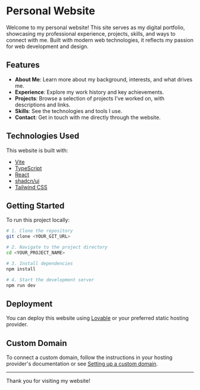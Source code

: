 
# Personal Website

Welcome to my personal website! This site serves as my digital portfolio, showcasing my professional experience, projects, skills, and ways to connect with me. Built with modern web technologies, it reflects my passion for web development and design.

## Features

- **About Me**: Learn more about my background, interests, and what drives me.
- **Experience**: Explore my work history and key achievements.
- **Projects**: Browse a selection of projects I've worked on, with descriptions and links.
- **Skills**: See the technologies and tools I use.
- **Contact**: Get in touch with me directly through the website.

## Technologies Used

This website is built with:

- [Vite](https://vitejs.dev/)
- [TypeScript](https://www.typescriptlang.org/)
- [React](https://react.dev/)
- [shadcn/ui](https://ui.shadcn.com/)
- [Tailwind CSS](https://tailwindcss.com/)

## Getting Started

To run this project locally:

```sh
# 1. Clone the repository
git clone <YOUR_GIT_URL>

# 2. Navigate to the project directory
cd <YOUR_PROJECT_NAME>

# 3. Install dependencies
npm install

# 4. Start the development server
npm run dev
```

## Deployment

You can deploy this website using [Lovable](https://lovable.dev/projects/f299021c-4fc0-4afa-ab58-9f44f5498b86) or your preferred static hosting provider.

## Custom Domain

To connect a custom domain, follow the instructions in your hosting provider's documentation or see [Setting up a custom domain](https://docs.lovable.dev/tips-tricks/custom-domain#step-by-step-guide).

---

Thank you for visiting my website!
